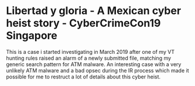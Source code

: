 # Libertad y gloria - A Mexican cyber heist story - CyberCrimeCon19 Singapore

This is a case i started investigating in March 2019 after one of my VT hunting rules raised an alarm of a newly submitted file, matching my generic search pattern for ATM malware.
An interesting case with a very unlikely ATM malware and a bad opsec during the IR process which made it possible for me to restruct a lot of details about this cyber heist.
